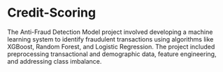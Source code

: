 # Credit-Scoring
The Anti-Fraud Detection Model project involved developing a machine learning system to identify fraudulent transactions using algorithms like XGBoost, Random Forest, and Logistic Regression. The project included preprocessing transactional and demographic data, feature engineering, and addressing class imbalance. 
